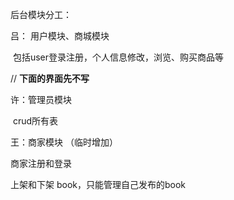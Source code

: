 后台模块分工：

吕： 用户模块、商城模块

​		包括user登录注册，个人信息修改，浏览、购买商品等





// **下面的界面先不写**

许：管理员模块

​		crud所有表

王：商家模块 （临时增加）

商家注册和登录

上架和下架 book，只能管理自己发布的book

